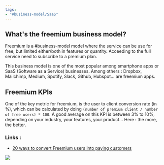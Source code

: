 ```yaml
---
tags:
- "#business-model/SaaS"
---
```


## What's the freemium business model?

Freemium is a #business-model model where the service can be use for free, but limited either/both in features or quantity. Acceeding to the full service need to subscribe to a premium plan. 

This business model is one of the most popular among smartphone apps or SaaS (Software as a Service) businesses. Among others : Dropbox, Mailchimp, Medium, Spotify, Slack, Github, Hubspot... are freemium apps. 

## Freemium KPIs

One of the key metric for freemium, is the user to client conversion rate (in %), which can be calculated by doing `(number of premium client / number of free users) * 100`. A good average on this KPI is between 3% to 10%, depending on your industry, your features, your product... Here : the more, the better. 

### Links :
- [20 ways to convert Freemium users into paying customers](https://databox.com/freemium-conversion-rate)

![](business_model_freemium.png)